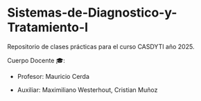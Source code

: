 # Sistemas-de-Diagnostico-y-Tratamiento-I

Repositorio de clases prácticas para el curso CASDYTI año 2025.

Cuerpo Docente 🎓:

* Profesor: Mauricio Cerda

+ Auxiliar: Maximiliano Westerhout, Cristian Muñoz

